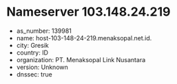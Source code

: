 # Nameserver 103.148.24.219

* as_number: 139981
* name: host-103-148-24-219.menaksopal.net.id.
* city: Gresik
* country: ID
* organization: PT. Menaksopal Link Nusantara
* version: Unknown
* dnssec: true
